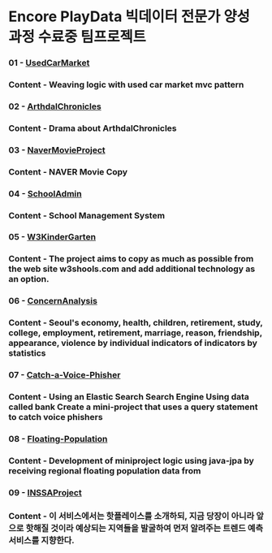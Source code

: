 # Encore PlayData 빅데이터 전문가 양성 과정 수료중 팀프로젝트 
### 01 - [UsedCarMarket](https://github.com/angle2v/UsedCarMarket)
### Content - Weaving logic with used car market mvc pattern
### 02 - [ArthdalChronicles](https://github.com/angle2v/ArthdalChronicles)
### Content - Drama about ArthdalChronicles
### 03 - [NaverMovieProject](https://github.com/angle2v/NaverMovieProject)
### Content - NAVER Movie Copy
### 04 - [SchoolAdmin](https://github.com/angle2v/SchoolAdmin)
### Content - School Management System 
### 05 - [W3KinderGarten](https://github.com/angle2v/W3KinderGarten)
### Content - The project aims to copy as much as possible from the web site w3shools.com and add additional technology as an option.
### 06 - [ConcernAnalysis](https://github.com/angle2v/ConcernAnalysis)
### Content - Seoul's economy, health, children, retirement, study, college, employment, retirement, marriage, reason, friendship, appearance, violence by individual indicators of indicators by statistics
### 07 - [Catch-a-Voice-Phisher](https://github.com/angle2v/Catch-A-VoicePhisher)
### Content - Using an Elastic Search Search Engine Using data called bank Create a mini-project that uses a query statement to catch voice phishers
### 08 - [Floating-Population](https://github.com/angle2v/Floating-Population)
### Content - Development of miniproject logic using java-jpa by receiving regional floating population data from
### 09 - [INSSAProject](https://github.com/angle2v/INSSAProject)
### Content - 이 서비스에서는 핫플레이스를 소개하되, 지금 당장이 아니라 앞으로 핫해질 것이라 예상되는 지역들을 발굴하여 먼저 알려주는 트렌드 예측 서비스를 지향한다.
